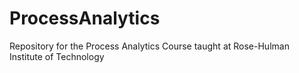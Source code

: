 # ProcessAnalytics
Repository for the Process Analytics Course taught at Rose-Hulman Institute of Technology
